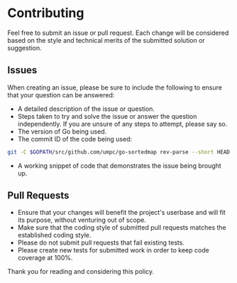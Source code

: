 # Contributing

Feel free to submit an issue or pull request. Each change will be considered based on the style and technical merits of the submitted solution or suggestion.

## Issues

When creating an issue, please be sure to include the following to ensure that your question can be answered:

* A detailed description of the issue or question.
* Steps taken to try and solve the issue or answer the question independently. If you are unsure of any steps to attempt, please say so.
* The version of Go being used.
* The commit ID of the code being used:
```sh
git -C $GOPATH/src/github.com/umpc/go-sortedmap rev-parse --short HEAD
```
* A working snippet of code that demonstrates the issue being brought up.

## Pull Requests

* Ensure that your changes will benefit the project's userbase and will fit its purpose, without venturing out of scope.
* Make sure that the coding style of submitted pull requests matches the established coding style.
* Please do not submit pull requests that fail existing tests.
* Please create new tests for submitted work in order to keep code coverage at 100%.

Thank you for reading and considering this policy.